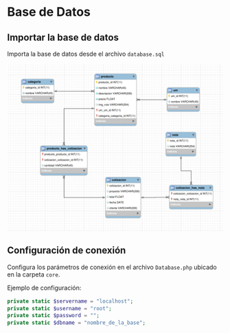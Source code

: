 # Base de Datos

## Importar la base de datos
Importa la base de datos desde el archivo `database.sql`

![Esquema de la base de datos](images/database/schema.png)

## Configuración de conexión
Configura los parámetros de conexión en el archivo `Database.php` ubicado en la carpeta `core`.

Ejemplo de configuración:

```php
private static $servername = "localhost";
private static $username = "root";
private static $password = "";
private static $dbname = "nombre_de_la_base";